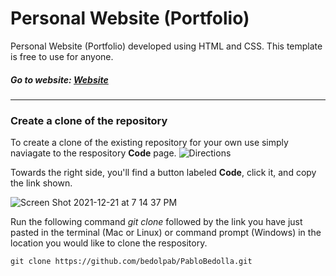 # Personal Website (Portfolio)
Personal Website (Portfolio) developed using HTML and CSS. This template is free to use for anyone.

##### Go to website: [Website](https://pablobedolla.com/)

---
### Create a clone of the repository
To create a clone of the existing repository for your own use simply naviagate to the respository **Code** page.
![Directions](https://user-images.githubusercontent.com/70508631/147018149-fd312a58-d059-4e4d-b1df-cb601d135b4b.png)

Towards the right side, you'll find a button labeled **Code**, click it, and copy the link shown.

![Screen Shot 2021-12-21 at 7 14 37 PM](https://user-images.githubusercontent.com/70508631/147018296-4984194e-8f11-4252-82f4-fa6bb1b8788c.png)

Run the following command *git clone* followed by the link you have just pasted in the terminal (Mac or Linux) or command prompt (Windows) in the location you would like to clone the respository.

```
git clone https://github.com/bedolpab/PabloBedolla.git
```
